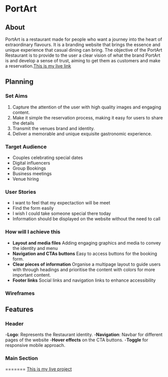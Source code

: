 # PortArt

## About
PortArt is a restaurant made for people who want  a journey into the heart of extraordinary flavours. It is a branding website that brings the essence and unique experience that casual dining can bring. The objective of the PortArt Restaurant is to provide to the user a clear vision of what the brand PortArt is and develop a sense of trust, aiming to get them as customers and make a reservation.[This is my live link](https://dinacoding.github.io/PortArt/)

## Planning
### Set Aims
1. Capture the attention of the user with high quality images and engaging content.
2. Make it simple the reservation process, making it easy for users to share the details
3. Transmit the venues brand and identity.
4. Deliver a memorable and unique exquisite gastronomic experience.

### Target Audience 
- Couples celebrating special dates
- Digital influencers
- Group Bookings
- Business meetings
- Venue hiring

### User Stories
- I want to feel that my expectaction will be meet
- Find the form easily
- I wish I could take someone special there today
- Information should be displayed on the website without the need to call

### How will I achieve this 
- **Layout and media files** Adding engaging graphics and media to convey the identity and menu
- **Navigation and CTAs buttons** Easy to access buttons for the booking form.
- **Clear pieces of information** Organise a multipage layout to guide users with through headings and prioritise the content with colors for more important content.
- **Footer links** Social links and navigation links to enhance accessibility

### Wireframes
## Features
### Header
-**Logo**: Represents the Restaurant identity.
-**Navigation**: Navbar for different pages of the website
-**Hover effects** on the CTA buttons.
-**Toggle** for responsive mobile approach.

### Main Section 

=======
[This is my live project][def]

[def]: https://dinacoding.github.io/PortArt/gi
